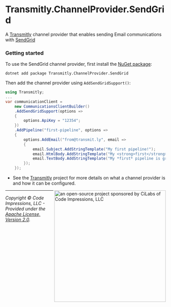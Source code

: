 # Transmitly.ChannelProvider.SendGrid

A [Transmitly](https://github.com/transmitly/transmitly) channel provider that enables sending Email communications with [SendGrid](https://sendgrid.com)

### Getting started

To use the SendGrid channel provider, first install the [NuGet package](https://nuget.org/packages/transmitly.channel-provider.sendgrid):

```shell
dotnet add package Transmitly.ChannelProvider.SendGrid
```

Then add the channel provider using `AddSendGridSupport()`:

```csharp
using Transmitly;
...
var communicationClient =
	new CommunicationsClientBuilder()
	.AddSendGridSupport(options =>
	{
		options.ApiKey = "12354";
	})
	.AddPipeline("first-pipeline", options =>
	{
		options.AddEmail("from@transmit.ly", email =>
		{
			email.Subject.AddStringTemplate("My first pipeline!");
			email.HtmlBody.AddStringTemplate("My <strong>first</strong> pipeline is great!");
			email.TextBody.AddStringTemplate("My *first* pipeline is great!");
		});
	});
```
* See the [Transmitly](https://github.com/transmitly/transmitly) project for more details on what a channel provider is and how it can be configured.


<picture>
  <source media="(prefers-color-scheme: dark)" srcset="https://github.com/transmitly/transmitly/assets/3877248/524f26c8-f670-4dfa-be78-badda0f48bfb">
  <img alt="an open-source project sponsored by CiLabs of Code Impressions, LLC" src="https://github.com/transmitly/transmitly/assets/3877248/34239edd-234d-4bee-9352-49d781716364" width="350" align="right">
</picture> 

---------------------------------------------------

_Copyright &copy; Code Impressions, LLC - Provided under the [Apache License, Version 2.0](http://apache.org/licenses/LICENSE-2.0.html)._
